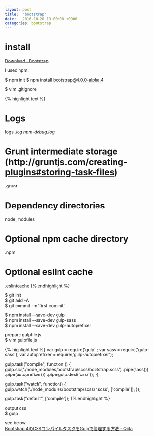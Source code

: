 ```yaml
---
layout: post
title:  "bootstrap"
date:   2016-10-20 13:00:00 +0900
categories: bootstrap
---
```


# install

[Download · Bootstrap](http://v4-alpha.getbootstrap.com/getting-started/download/)

I used npm.  

$ npm init
$ npm install bootstrap@4.0.0-alpha.4

$ vim .gitignore

{% highlight text %}
# Logs
logs
*.log
npm-debug.log*

# Grunt intermediate storage (http://gruntjs.com/creating-plugins#storing-task-files)
.grunt

# Dependency directories
node_modules

# Optional npm cache directory
.npm

# Optional eslint cache
.eslintcache
{% endhighlight %}

$ git init  
$ git add -A  
$ git commit -m 'first commit'

$ npm install --save-dev gulp  
$ npm install --save-dev gulp-sass  
$ npm install --save-dev gulp-autoprefixer  

prepare gulpfile.js  
$ vim gulpfile.js  

{% highlight text %}
var gulp = require('gulp');
var sass = require('gulp-sass');
var autoprefixer = require('gulp-autoprefixer');

gulp.task("compile", function () {
    gulp.src('./node_modules/bootstrap/scss/bootstrap.scss')
        .pipe(sass())
        .pipe(autoprefixer())
        .pipe(gulp.dest('css/'));
});

gulp.task("watch", function() {
  gulp.watch('./node_modules/bootstrap/scss/*.scss', ['compile']);
});

gulp.task("default", ['compile']);
{% endhighlight %}

output css  
$ gulp

see below  
[Bootstrap 4のCSSコンパイルタスクをGulpで管理する方法 \- Qiita](http://qiita.com/tonkotsuboy_com/items/564f9bb78d177483f83e)



